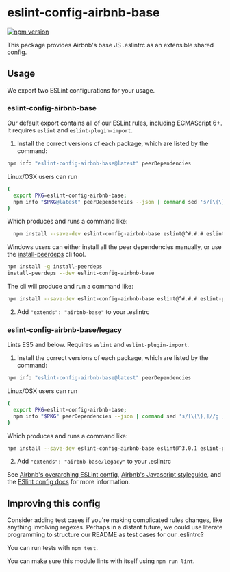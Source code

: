 # eslint-config-airbnb-base

[![npm version](https://badge.fury.io/js/eslint-config-airbnb-base.svg)](http://badge.fury.io/js/eslint-config-airbnb-base)

This package provides Airbnb's base JS .eslintrc as an extensible shared config.

## Usage

We export two ESLint configurations for your usage.

### eslint-config-airbnb-base

Our default export contains all of our ESLint rules, including ECMAScript 6+. It requires `eslint` and `eslint-plugin-import`.

1. Install the correct versions of each package, which are listed by the command:

  ```sh
  npm info "eslint-config-airbnb-base@latest" peerDependencies
  ```

  Linux/OSX users can run
  ```sh
  (
    export PKG=eslint-config-airbnb-base;
    npm info "$PKG@latest" peerDependencies --json | command sed 's/[\{\},]//g ; s/: /@/g' | xargs npm install --save-dev "$PKG@latest"
  )
  ```

  Which produces and runs a command like:

  ```sh
    npm install --save-dev eslint-config-airbnb-base eslint@^#.#.# eslint-plugin-import@^#.#.#
  ```

  Windows users can either install all the peer dependencies manually, or use the [install-peerdeps](https://github.com/nathanhleung/install-peerdeps) cli tool.

  ```sh
  npm install -g install-peerdeps
  install-peerdeps --dev eslint-config-airbnb-base
  ```

  The cli will produce and run a command like:

  ```sh
  npm install --save-dev eslint-config-airbnb-base eslint@^#.#.# eslint-plugin-import@^#.#.#
  ```

2. Add `"extends": "airbnb-base"` to your .eslintrc

### eslint-config-airbnb-base/legacy

Lints ES5 and below. Requires `eslint` and `eslint-plugin-import`.

1. Install the correct versions of each package, which are listed by the command:

  ```sh
  npm info "eslint-config-airbnb-base@latest" peerDependencies
  ```

  Linux/OSX users can run
  ```sh
  (
    export PKG=eslint-config-airbnb-base;
    npm info "$PKG" peerDependencies --json | command sed 's/[\{\},]//g ; s/: /@/g' | xargs npm install --save-dev "$PKG"
  )
  ```

  Which produces and runs a command like:

  ```sh
  npm install --save-dev eslint-config-airbnb-base eslint@^3.0.1 eslint-plugin-import@^1.10.3
  ```

2. Add `"extends": "airbnb-base/legacy"` to your .eslintrc

See [Airbnb's overarching ESLint config](https://npmjs.com/eslint-config-airbnb), [Airbnb's Javascript styleguide](https://github.com/airbnb/javascript), and the [ESlint config docs](http://eslint.org/docs/user-guide/configuring#extending-configuration-files) for more information.

## Improving this config

Consider adding test cases if you're making complicated rules changes, like anything involving regexes. Perhaps in a distant future, we could use literate programming to structure our README as test cases for our .eslintrc?

You can run tests with `npm test`.

You can make sure this module lints with itself using `npm run lint`.
